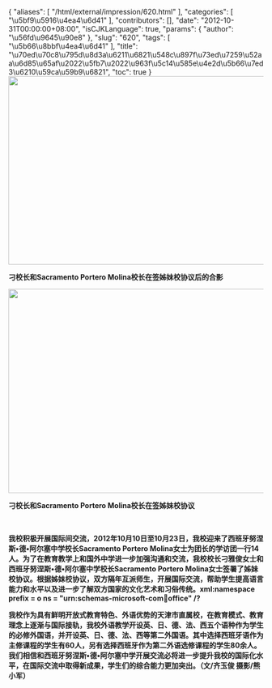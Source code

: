 {
    "aliases": [
        "/html/external/impression/620.html"
    ],
    "categories": [
        "\u5bf9\u5916\u4ea4\u6d41"
    ],
    "contributors": [],
    "date": "2012-10-31T00:00:00+08:00",
    "isCJKLanguage": true,
    "params": {
        "author": "\u56fd\u9645\u90e8"
    },
    "slug": "620",
    "tags": [
        "\u5b66\u8bbf\u4ea4\u6d41"
    ],
    "title": "\u70ed\u70c8\u795d\u8d3a\u6211\u6821\u548c\u897f\u73ed\u7259\u52aa\u6d85\u65af\u2022\u5fb7\u2022\u963f\u5c14\u585e\u4e2d\u5b66\u7ed3\u6210\u59ca\u59b9\u6821",
    "toc": true
}
**<img
    src="https://cdn.tfls.online/mirror/full/8f323b2baee49b4e6be5c9d639d8ff61e9e774b7.jpg"
    style="display:block;margin-left:auto;margin-right:auto;"
    decoding="async"
    fetchpriority="auto"
    loading="lazy"
    height="372"
    width="600"
/>**

**刁校长和Sacramento Portero Molina校长在签姊妹校协议后的合影**

**<img
    src="https://cdn.tfls.online/mirror/full/fdd372f39c1d456e833c71ce3e7de1546d41f8ae.jpg"
    style="display:block;margin-left:auto;margin-right:auto;"
    decoding="async"
    fetchpriority="auto"
    loading="lazy"
    height="403"
    width="600"
/>**

**刁校长和Sacramento Portero Molina校长在签姊妹校协议**

 

**我校积极开展国际间交流，2012年10月10日至10月23日，我校迎来了西班牙努涅斯•德•阿尔塞中学校长Sacramento Portero Molina女士为团长的学访团一行14人。为了在教育教学上和国外中学进一步加强沟通和交流，我校校长刁雅俊女士和西班牙努涅斯•德•阿尔塞中学校长Sacramento Portero Molina女士签署了姊妹校协议。根据姊妹校协议，双方隔年互派师生，开展国际交流，帮助学生提高语言能力和水平以及进一步了解双方国家的文化艺术和习俗传统。xml:namespace prefix = o ns = "urn:schemas-microsoft-com:office:office" /?**

**我校作为具有鲜明开放式教育特色、外语优势的天津市直属校，在教育模式、教育理念上逐渐与国际接轨，我校外语教学开设英、日、德、法、西五个语种作为学生的必修外国语，并开设英、日、德、法、西等第二外国语。其中选择西班牙语作为主修课程的学生有60人，另有选择西班牙作为第二外语选修课程的学生80余人。我们相信和西班牙努涅斯•德•阿尔塞中学开展交流必将进一步提升我校的国际化水平，在国际交流中取得新成果，学生们的综合能力更加突出。（文/齐玉俊 摄影/熊小军）**

